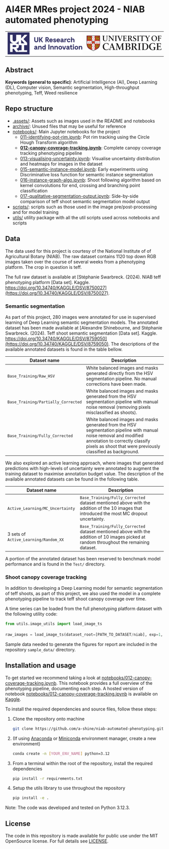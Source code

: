 # AI4ER MRes project 2024 - NIAB automated phenotyping

<table>
  <tr align="center">
    <!-- UKRI Logo -->
    <td align="center">
      <img src=".assets/imgs/readme/logo_ukri_colour.png" alt="UKRI Logo" width="600" />
    </td>
    <!-- University of Cambridge Logo -->
    <td align="center">
      <img src=".assets/imgs/readme/logo_cambridge_colour.jpg" alt="University of Cambridge logo" width="600" />
    </td>
  </tr>
</table>

## Abstract

<!-- TODO -->

**Keywords (general to specific)**: Artificial Intelligence (AI), Deep Learning (DL), Computer vision, Semantic segmentation, High-throughput phenotyping, Teff, Weed resilience

## Repo structure

* [.assets/](./.assets/): Assets such as images used in the README and notebooks
* [archive/](./archive/): Unused files that may be useful for reference
* [notebooks/](./notebooks/): Main Jupyter notebooks for the project
  *  [011-identifying-pot-rim.ipynb](./notebooks/011-identifying-pot-rim.ipynb): Pot rim tracking using the Circle Hough Transform algorithm
  * **[012-canopy-coverage-tracking.ipynb](./notebooks/012-canopy-coverage-tracking.ipynb)**: Complete canopy coverage tracking phenotyping pipeline
  * [013-visualising-uncertainty.ipynb](./notebooks/013-visualising-uncertainty.ipynb): Visualise uncertainty distribution and heatmaps for images in the dataset
  * [015-semantic-instance-model.ipynb](./notebooks/015-semantic-instance-model.ipynb): Early experiments using Discriminative loss function for semantic instance segmentation
  * [016-instance-graph-algo.ipynb](./notebooks/016-instance-graph-algo.ipynb): Shoot following algorithm based on kernel convolutions for end, crossing and branching point classification
  * [017-qualitative-segmentation-output.ipynb](./notebooks/017-qualitative-segmentation-output.ipynb): Side-by-side comparison of teff shoot semantic segmentation model output
* [scripts/](./scripts/): scripts such as those used in the image pre/post-processing and for model training
* [utils/](./utils/) utility package with all the util scripts used across notebooks and scripts

## Data

The data used for this project is courtesy of the National Institute of of Agricultural Botany (NIAB).
The raw dataset contains 1120 top down RGB images taken over the course of several weeks from a phenotyping platform.
The crop in question is teff.

The full raw dataset is available at [Stéphanie Swarbreck. (2024). NIAB teff phenotyping platform [Data set]. Kaggle. https://doi.org/10.34740/KAGGLE/DSV/8750027](https://doi.org/10.34740/KAGGLE/DSV/8750027).

### Semantic segmentation

As part of this project, 280 images were annotated for use in supervised learning of Deep Learning semantic segmentation models.
The annotated dataset has been made available at [Alexandre Shinebourne, and Stéphanie Swarbreck. (2024). Teff shoot semantic segmentation [Data set]. Kaggle. https://doi.org/10.34740/KAGGLE/DSV/8759050](https://doi.org/10.34740/KAGGLE/DSV/8759050).
The descriptions of the available annotated datasets is found in the table bellow.

| Dataset name | Description |
|--------------|-------------|
| `Base_Training/Raw_HSV` | White balanced images and masks generated directly from the HSV segmentation pipeline. No manual corrections have been made. |
| `Base_Training/Partially_Corrected` | White balanced images and masks generated from the HSV segmentation pipeline with manual noise removal (removing pixels misclassified as shoots). |
| `Base_Training/Fully_Corrected` | White balanced images and masks generated from the HSV segmentation pipeline with manual noise removal and modified annotation to correctly classify pixels as shoot that were previously classified as background. |

We also explored an active learning approach, where images that generated predictions with high-levels of uncertainty were annotated to augment the training dataset to maximise annotation budget value.
The description of the available annotated datasets can be found in the following table.

| Dataset name | Description |
|--------------|-------------|
| `Active_Learning/MC_Uncertainty` | `Base_Training/Fully_Corrected` dataset mentioned above with the addition of the 10 images that introduced the most MC dropout uncertainty. |
| 3 sets of  `Active_Learning/Random_XX` | `Base_Training/Fully_Corrected` dataset mentioned above with the addition of 10 images picked at random throughout the remaining dataset. |

A portion of the annotated dataset has been reserved to benchmark model performance and is found in the `Test/` directory.

### Shoot canopy coverage tracking

In addition to developing a Deep Learning model for semantic segmentation of teff shoots, as part of this project, we also used the model in a complete phenotyping pipeline to track teff shoot canopy coverage over time.

A time series can be loaded from the full phenotyping platform dataset with the following utility code:

```python
from utils.image_utils import load_image_ts

raw_images = load_image_ts(dataset_root=[PATH_TO_DATASET/niab], exp=1, block=[BLOCK_NUMBER], pot=[POT_NUMBER])
```

Sample data needed to generate the figures for report are included in the repository `sample_data/` directory.

## Installation and usage

To get started we recommend taking a look at [notebooks/012-canopy-coverage-tracking.ipynb](./notebooks/012-canopy-coverage-tracking.ipynb).
This notebook provides a full overview of the phenotyping pipeline, documenting each step.
A hosted version of notebook [notebooks/012-canopy-coverage-tracking.ipynb](./notebooks/012-canopy-coverage-tracking.ipynb) is available on [Kaggle](https://www.kaggle.com/code/alexandreshinebourne/012-canopy-coverage-tracking-kaggle-version).

To install the required dependencies and source files, follow these steps:

1. Clone the repository onto machine
    ```bash
    git clone https://github.com/a-shine/niab-automated-phenotyping.git
    ```
1. (If using [Anaconda](https://www.anaconda.com/download) or [Miniconda](https://docs.anaconda.com/free/miniconda/index.html) environment manager, create a new environment)
    ```bash
    conda create -n [YOUR_ENV_NAME] python=3.12
    ```
1. From a terminal within the root of the repository, install the required dependencies
    ```bash
    pip install -r requirements.txt
    ```
1. Setup the utils library to use throughout the repository
    ```bash
    pip install -e .
    ```

Note: The code was developed and tested on Python 3.12.3.

## License

The code in this repository is made available for public use under the MIT OpenSource license. For full details see [LICENSE](./LICENSE).
